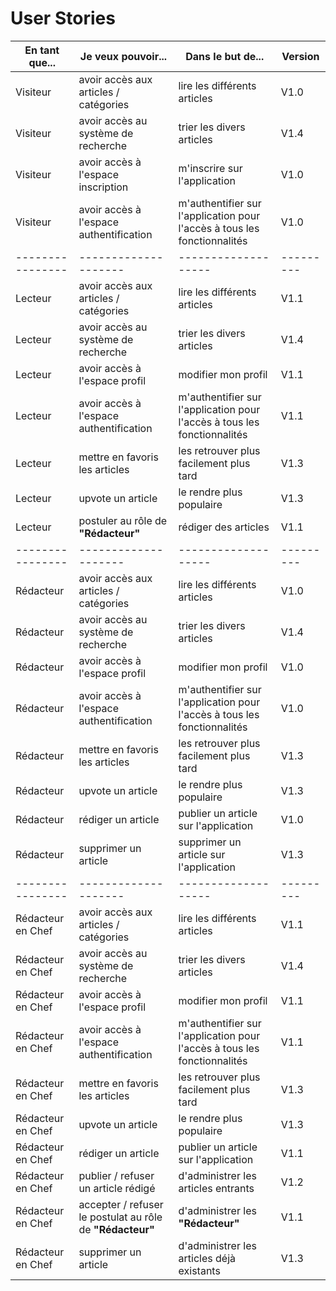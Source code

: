 # User Stories

| En tant que... | Je veux pouvoir... | Dans le but de... | Version |
|----------------|--------------------|-------------------|---------|
| Visiteur | avoir accès aux articles / catégories | lire les différents articles |V1.0|
| Visiteur | avoir accès au système de recherche | trier les divers articles |V1.4|
| Visiteur | avoir accès à l'espace inscription | m'inscrire sur l'application |V1.0|
| Visiteur | avoir accès à l'espace authentification | m'authentifier sur l'application pour l'accès à tous les fonctionnalités |V1.0|
|----------------|--------------------|-------------------|---------|
| Lecteur | avoir accès aux articles / catégories | lire les différents articles |V1.1|
| Lecteur | avoir accès au système de recherche | trier les divers articles |V1.4|
| Lecteur | avoir accès à l'espace profil | modifier mon profil |V1.1|
| Lecteur | avoir accès à l'espace authentification | m'authentifier sur l'application pour l'accès à tous les fonctionnalités |V1.1|
| Lecteur | mettre en favoris les articles | les retrouver plus facilement plus tard |V1.3|
| Lecteur | upvote un article | le rendre plus populaire |V1.3|
| Lecteur | postuler au rôle de **"Rédacteur"** | rédiger des articles |V1.1|
|----------------|--------------------|-------------------|---------|
| Rédacteur | avoir accès aux articles / catégories | lire les différents articles |V1.0|
| Rédacteur | avoir accès au système de recherche | trier les divers articles |V1.4|
| Rédacteur | avoir accès à l'espace profil | modifier mon profil |V1.0|
| Rédacteur | avoir accès à l'espace authentification | m'authentifier sur l'application pour l'accès à tous les fonctionnalités |V1.0|
| Rédacteur | mettre en favoris les articles | les retrouver plus facilement plus tard |V1.3|
| Rédacteur | upvote un article | le rendre plus populaire |V1.3|
| Rédacteur | rédiger un article | publier un article sur l'application |V1.0|
| Rédacteur | supprimer un article | supprimer un article sur l'application |V1.3|
|----------------|--------------------|-------------------|---------|
| Rédacteur en Chef | avoir accès aux articles / catégories | lire les différents articles |V1.1|
| Rédacteur en Chef | avoir accès au système de recherche | trier les divers articles |V1.4|
| Rédacteur en Chef | avoir accès à l'espace profil | modifier mon profil |V1.1|
| Rédacteur en Chef | avoir accès à l'espace authentification | m'authentifier sur l'application pour l'accès à tous les fonctionnalités |V1.1|
| Rédacteur en Chef | mettre en favoris les articles | les retrouver plus facilement plus tard |V1.3|
| Rédacteur en Chef | upvote un article | le rendre plus populaire |V1.3|
| Rédacteur en Chef | rédiger un article | publier un article sur l'application |V1.1|
| Rédacteur en Chef | publier / refuser un article rédigé | d'administrer les articles entrants |V1.2|
| Rédacteur en Chef | accepter / refuser le postulat au rôle de **"Rédacteur"** | d'administrer les **"Rédacteur"** |V1.1|
| Rédacteur en Chef | supprimer un article | d'administrer les articles déjà existants |V1.3|
